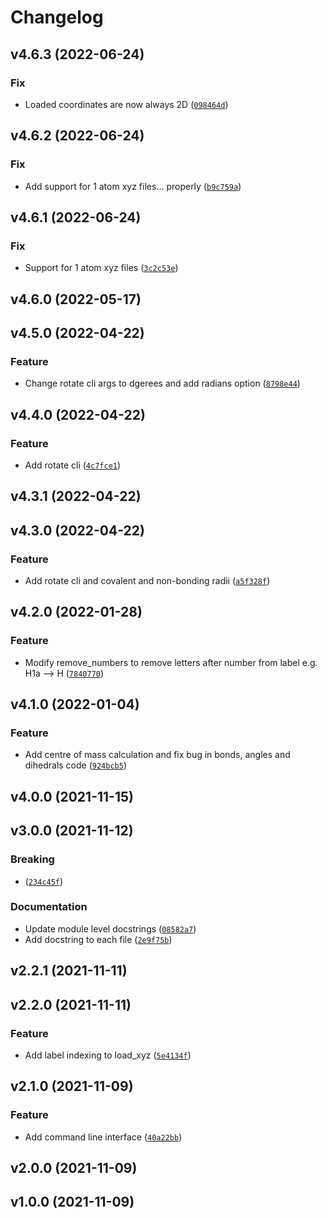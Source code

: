 # Changelog

<!--next-version-placeholder-->

## v4.6.3 (2022-06-24)
### Fix
* Loaded coordinates are now always 2D ([`098464d`](https://gitlab.com/jonkragskow/xyz_py/-/commit/098464d8c70afb87a5675f3d40f21eb78e06e988))

## v4.6.2 (2022-06-24)
### Fix
* Add support for 1 atom xyz files... properly ([`b9c759a`](https://gitlab.com/jonkragskow/xyz_py/-/commit/b9c759ad30327e56cb2149a9c0d3963a69581f70))

## v4.6.1 (2022-06-24)
### Fix
* Support for 1 atom xyz files ([`3c2c53e`](https://gitlab.com/jonkragskow/xyz_py/-/commit/3c2c53edd1b439a2312c2b7d5b5516bfa2490dae))

## v4.6.0 (2022-05-17)


## v4.5.0 (2022-04-22)
### Feature
* Change rotate cli args to dgerees and add radians option ([`8798e44`](https://gitlab.com/jonkragskow/xyz_py/-/commit/8798e4453d43e72c174798dc84a0bb09dde40004))

## v4.4.0 (2022-04-22)
### Feature
* Add rotate cli ([`4c7fce1`](https://gitlab.com/jonkragskow/xyz_py/-/commit/4c7fce126db1f3f3cfe440936a129b72f503d6d8))

## v4.3.1 (2022-04-22)


## v4.3.0 (2022-04-22)
### Feature
* Add rotate cli and covalent and non-bonding radii ([`a5f328f`](https://gitlab.com/jonkragskow/xyz_py/-/commit/a5f328fbde65f988d6350d6fbb1852cb538071b0))

## v4.2.0 (2022-01-28)
### Feature
* Modify remove_numbers to remove letters after number from label e.g. H1a --> H ([`7840770`](https://gitlab.com/jonkragskow/xyz_py/-/commit/7840770b58557671a584ae31e8e95a5f88bbd437))

## v4.1.0 (2022-01-04)
### Feature
* Add centre of mass calculation and fix bug in bonds, angles and dihedrals code ([`924bcb5`](https://gitlab.com/jonkragskow/xyz_py/-/commit/924bcb5261a8d9d16ae3df91f49caf8e769ff631))

## v4.0.0 (2021-11-15)


## v3.0.0 (2021-11-12)
### Breaking
* <breaking change summary> ([`234c45f`](https://gitlab.com/jonkragskow/xyz_py/-/commit/234c45fd29e50fdb424fa6bbd428262523574dad))

### Documentation
* Update module level docstrings ([`08582a7`](https://gitlab.com/jonkragskow/xyz_py/-/commit/08582a757105b06b4657e2c43023dfab42203213))
* Add docstring to each file ([`2e9f75b`](https://gitlab.com/jonkragskow/xyz_py/-/commit/2e9f75b33c81b514dda8a97ee55a2fa430793f8b))

## v2.2.1 (2021-11-11)


## v2.2.0 (2021-11-11)
### Feature
* Add label indexing to load_xyz ([`5e4134f`](https://gitlab.com/jonkragskow/xyz_py/-/commit/5e4134f15ed9457bc148f50f093f191dc82f88eb))

## v2.1.0 (2021-11-09)
### Feature
* Add command line interface ([`40a22bb`](https://gitlab.com/jonkragskow/xyz_py/-/commit/40a22bbd6f5f3514bb5145ada9fae9a81793d9e6))

## v2.0.0 (2021-11-09)


## v1.0.0 (2021-11-09)

